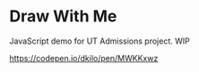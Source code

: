# Draw With Me

JavaScript demo for UT Admissions project. WIP

https://codepen.io/dkilo/pen/MWKKxwz
